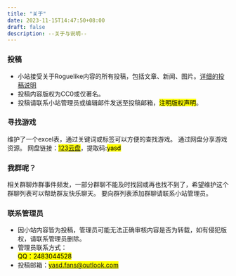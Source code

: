 ```yaml
---
title: "关于"
date: 2023-11-15T14:47:50+08:00
draft: false
description: --关于与说明--
---
```


### 投稿

+ 小站接受关于Roguelike内容的所有投稿，包括文章、新闻、图片。[详细的投稿说明](/about/detail/)
+ 投稿内容版权为CC0或仅著名。
+ 投稿请联系小站管理员或编辑邮件发送至投稿邮箱，<mark>注明版权声明</mark>。

### 寻找游戏

维护了一个excel表，通过关键词或标签可以方便的查找游戏。
通过网盘分享游戏资源。
网盘链接：<mark>[123云盘](https://www.123pan.com/s/EugQjv-0kml.html)</mark>，提取码:<mark>yasd

### 我群呢？

相关群聊炸群事件频发，一部分群聊不能及时找回或再也找不到了，希望维护这个群聊列表可以帮助群友快乐聊天。
要向群列表添加群聊请联系小站管理员。

### 联系管理员

+ 因小站内容皆为投稿，管理员可能无法正确审核内容是否为转载，如有侵犯版权，请联系管理员删除。
+ 管理员联系方式：<br/>
  <mark>QQ：2483044528</mark>
+ 投稿邮箱：<mark>yasd.fans@outlook.com<mark>
